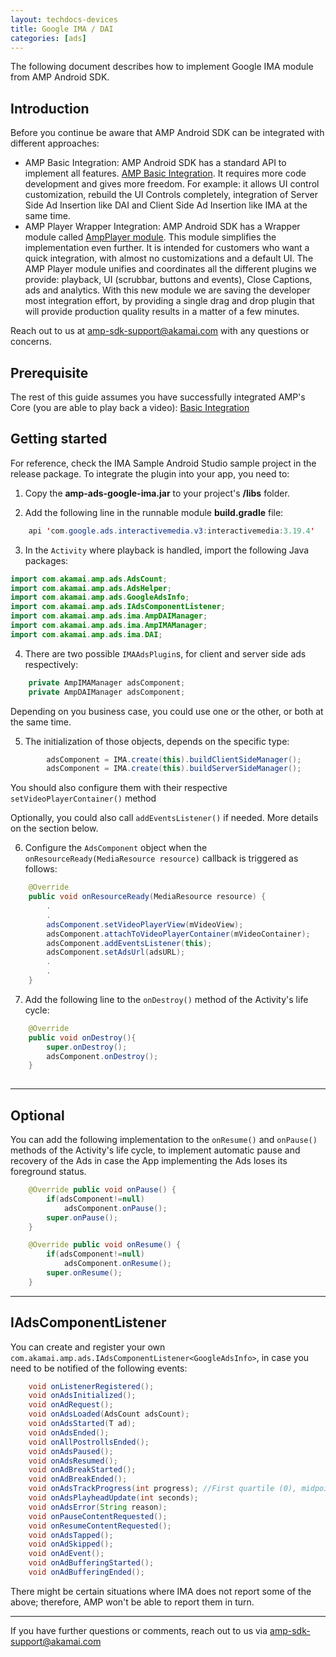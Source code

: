 ```yaml
---
layout: techdocs-devices
title: Google IMA / DAI
categories: [ads]
---
```


The following document describes how to implement Google IMA module from AMP Android SDK.


## Introduction

Before you continue be aware that AMP Android SDK can be integrated with different approaches:

* AMP Basic Integration: AMP Android SDK has a standard API to implement all features. [AMP Basic Integration](https://developer.akamai.com/tools/AdaptiveMediaPlayer/docs/android/amp-basic-integration/). It requires more code development and gives more freedom. For example: it allows UI control customization, rebuild the UI Controls completely, integration of Server Side Ad Insertion like DAI and Client Side Ad Insertion like IMA at the same time.
* AMP Player Wrapper Integration: AMP Android SDK has a Wrapper module called [AmpPlayer module](https://developer.akamai.com/tools/AdaptiveMediaPlayer/docs/android/amp-player/). This module simplifies the implementation even further. It is intended for customers who want a quick integration, with almost no customizations and a default UI. The AMP Player module unifies and coordinates all the different plugins we provide: playback, UI (scrubbar, buttons and events), Close Captions, ads and analytics. With this new module we are saving  the developer most integration effort, by providing a single drag and drop plugin that will provide production quality results in a matter of a few minutes.

Reach out to us at <amp-sdk-support@akamai.com> with any questions or concerns.


## Prerequisite

The rest of this guide assumes you have successfully integrated AMP's Core (you are able to play back a video): [Basic Integration](https://developer.akamai.com/tools/AdaptiveMediaPlayer/docs/android/amp-basic-integration/)

## Getting started

For reference, check the IMA Sample Android Studio sample project in the release package. To integrate the plugin into your app, you need to: 

1) Copy the **amp-ads-google-ima.jar** to your project's **/libs** folder. 

2) Add the following line in the runnable module **build.gradle** file:

```java
    api 'com.google.ads.interactivemedia.v3:interactivemedia:3.19.4'
```

3) In the `Activity` where playback is handled, import the following Java packages:

```java
import com.akamai.amp.ads.AdsCount;
import com.akamai.amp.ads.AdsHelper;
import com.akamai.amp.ads.GoogleAdsInfo;
import com.akamai.amp.ads.IAdsComponentListener;
import com.akamai.amp.ads.ima.AmpDAIManager;
import com.akamai.amp.ads.ima.AmpIMAManager;
import com.akamai.amp.ads.ima.DAI;
```

4) There are two possible `IMAAdsPlugin`s, for client and server side ads respectively:

```java
    private AmpIMAManager adsComponent;
    private AmpDAIManager adsComponent;
```

Depending on you business case, you could use one or the other, or both at the same time.

5) The initialization of those objects, depends on the specific type:

```java
        adsComponent = IMA.create(this).buildClientSideManager();
        adsComponent = IMA.create(this).buildServerSideManager();
```
You should also configure them with their respective `setVideoPlayerContainer()` method

Optionally, you could also call `addEventsListener()` if needed. More details on the section below.

6) Configure the `AdsComponent` object when the `onResourceReady(MediaResource resource)` callback is triggered as follows:

```java
    @Override
    public void onResourceReady(MediaResource resource) {
        .
        .
        adsComponent.setVideoPlayerView(mVideoView);
        adsComponent.attachToVideoPlayerContainer(mVideoContainer);
        adsComponent.addEventsListener(this);
        adsComponent.setAdsUrl(adsURL);
        .
        .
    }
```

7) Add the following line to the `onDestroy()` method of the Activity's life cycle:

```java
    @Override
    public void onDestroy(){
        super.onDestroy();
        adsComponent.onDestroy();
    }
    
```

***

## Optional

You can add the following implementation to the `onResume()` and `onPause()` methods of the Activity's life cycle, to implement automatic pause and recovery of the Ads in case the App implementing the Ads loses its foreground status.

```java
    @Override public void onPause() { 
        if(adsComponent!=null) 
            adsComponent.onPause(); 
        super.onPause(); 
    }

    @Override public void onResume() { 
        if(adsComponent!=null) 
            adsComponent.onResume(); 
        super.onResume(); 
    }
```

***

## IAdsComponentListener

You can create and register your own `com.akamai.amp.ads.IAdsComponentListener<GoogleAdsInfo>`, in case you need to be notified of the following events:

```java
	void onListenerRegistered();
	void onAdsInitialized();
	void onAdRequest();
	void onAdsLoaded(AdsCount adsCount);
	void onAdsStarted(T ad);
	void onAdsEnded();
	void onAllPostrollsEnded();
	void onAdsPaused();
	void onAdsResumed();
	void onAdBreakStarted();
	void onAdBreakEnded();
	void onAdsTrackProgress(int progress); //First quartile (0), midpoint (1), third quartile (2) and completed (3)
	void onAdsPlayheadUpdate(int seconds);
	void onAdsError(String reason);
	void onPauseContentRequested();
	void onResumeContentRequested();
	void onAdsTapped();
	void onAdSkipped();
	void onAdEvent();
	void onAdBufferingStarted();
	void onAdBufferingEnded();
```

There might be certain situations where IMA does not report some of the above; therefore, AMP won't be able to report them in turn.

***

If you have further questions or comments, reach out to us via <amp-sdk-support@akamai.com>
